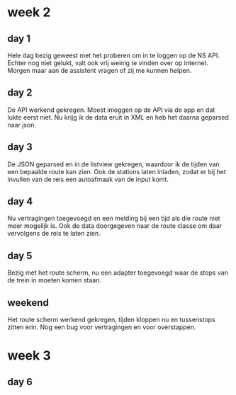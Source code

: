 # week 2
## day 1
Hele dag bezig geweest met het proberen om in te loggen op de NS API. Echter nog niet gelukt, valt ook vrij weinig te vinden over op internet.
Morgen maar aan de assistent vragen of zij me kunnen helpen.

## day 2
De API werkend gekregen. Moest inloggen op de API via de app en dat lukte eerst niet. Nu krijg ik de data eruit in XML en heb het daarna geparsed naar json.

## day 3
De JSON geparsed en in de listview gekregen, waardoor ik de tijden van een bepaalde route kan zien. Ook de stations laten inladen, zodat er bij het invullen van de reis een autoafmaak van de input komt.

## day 4
Nu vertragingen toegevoegd en een melding bij een tijd als die route niet meer mogelijk is. Ook de data doorgegeven naar de route classe om daar vervolgens de reis te laten zien.

## day 5
Bezig met het route scherm, nu een adapter toegevoegd waar de stops van de trein in moeten komen staan.

## weekend
Het route scherm werkend gekregen, tijden kloppen nu en tussenstops zitten erin. Nog een bug voor vertragingen en voor overstappen.

#  week 3
## day 6
